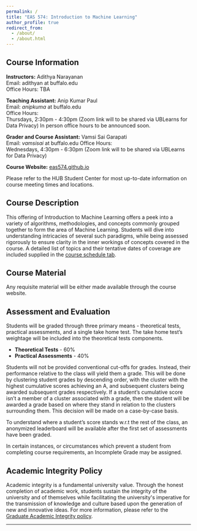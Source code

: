 ```yaml
---
permalink: /
title: "EAS 574: Introduction to Machine Learning"
author_profile: true
redirect_from: 
  - /about/
  - /about.html
---
```


## Course Information
**Instructors:** Adithya Narayanan  
Email: adithyan at buffalo.edu  
Office Hours: 
TBA


**Teaching Assistant:** Anip Kumar Paul  
Email: *anipkuma* at buffalo.edu  
Office Hours: <br>
Thursdays, 2:30pm - 4:30pm (Zoom link will to be shared via UBLearns for Data Privacy)
In person office hours to be announced soon.



**Grader and Course Assistant:** Vamsi Sai Garapati  
Email: *vamsisai* at buffalo.edu 
Office Hours: <br>
Wednesdays, 4:30pm - 6:30pm (Zoom link will to be shared via UBLearns for Data Privacy)


**Course Website:** [eas574.github.io](eas574.github.io)  

Please refer to the HUB Student Center for most up-to-date information on course meeting times and locations. 


## Course Description
This offering of Introduction to Machine Learning offers a peek into a variety of algorithms, methodologies, and concepts commonly grouped together to form the area of Machine Learning. Students will dive into understanding intricacies of several such paradigms, while being assessed rigorously to ensure clarity in the inner workings of concepts covered in the course. A detailed list of topics and their tentative dates of coverage are included supplied in the [course schedule tab](https://eas574.github.io/schedule/).


## Course Material
Any requisite material will be either made available through the course website.


## Assessment and Evaluation
Students will be graded through three primary means - theoretical tests, practical assessments, and a single take home test. The take home test’s weightage will be included into the theoretical tests components.

- **Theoretical Tests** - 60%  
- **Practical Assessments** - 40%  

Students will not be provided conventional cut-offs for grades. Instead, their performance relative to the class will yield them a grade. This will be done by clustering student grades by descending order, with the cluster with the highest cumulative scores achieving an A, and subsequent clusters being awarded subsequent grades respectively. If a student’s cumulative score isn’t a member of a cluster associated with a grade, then the student will be awarded a grade based on where they stand in relation to the clusters surrounding them. This decision will be made on a case-by-case basis. 

To understand where a student’s score stands w.r.t the rest of the class, an anonymized leaderboard will be available after the first set of assessments have been graded. 

In certain instances, or circumstances which prevent a student from completing course requirements, an Incomplete Grade may be assigned.  


## Academic Integrity Policy
Academic integrity is a fundamental university value. Through the honest completion of academic work, students sustain the integrity of the university and of themselves while facilitating the university's imperative for the transmission of knowledge and culture based upon the generation of new and innovative ideas. For more information, please refer to the [Graduate Academic Integrity policy](https://www.buffalo.edu/grad/succeed/current-students/policy-library.html#academic-integrity).

---

